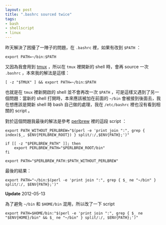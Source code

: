 ```yaml
---
layout: post
title: ".bashrc sourced twice"
tags:
- bash
- shellscript
- linux
---
```


昨天解決了困擾了一陣子的問題，在 `.bashrc` 裡，如果有改到 `$PATH` ：

    export PATH=~/bin:$PATH

又因為我會用到 [tmux][tmux] ，所以在 `tmux` 裡開新的 shell 時，會再 source 一次 `.bashrc` ，本來我的解法是這樣：

    [ -z "$TMUX" ] && export PATH=~/bin:$PATH

也就是在 `tmux` 裡新開啟的 shell 並不會再改一次 `$PATH` ，可是這樣又遇到了另一個問題：當新的 shell 打開時，本來應該被加在前面的 `~/bin` 會被接到後面去，我在想應該是開新 shell 時 bash 自己做的處理，我在 `/etc/bashrc` 裡也沒有看到相關的 script 。

對於這個問題我最後的解法是參考 [perlbrew][perlbrew] 裡的這段 script ：

    export PATH_WITHOUT_PERLBREW="$(perl -e 'print join ":", grep { index($_, $ENV{PERLBREW_ROOT}) } split/:/,$ENV{PATH};')"

    if [[ -z "$PERLBREW_PATH" ]]; then
        export PERLBREW_PATH="$PERLBREW_ROOT/bin"
    fi

    export PATH="$PERLBREW_PATH:$PATH_WITHOUT_PERLBREW"

最後的結果：

    export PATH="~/bin:$(perl -e 'print join ":", grep { $_ ne "~/bin" } split/:/, $ENV{PATH};')"

[tmux]: http://tmux.sourceforge.net/
[perlbrew]: http://perlbrew.pl/

**Update** 2012-05-13

為了避免 `~/bin` 和 `$HOME/bin` 混用，所以改了一下 script

    export PATH=$HOME/bin:"$(perl -e 'print join ":", grep { $_ ne "$ENV{HOME}/bin" && $_ ne "~/bin" } split/:/, $ENV{PATH};')"
